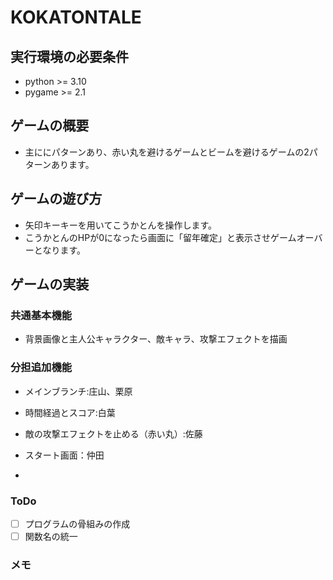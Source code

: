 # KOKATONTALE

## 実行環境の必要条件
* python >= 3.10
* pygame >= 2.1

## ゲームの概要
* 主ににパターンあり、赤い丸を避けるゲームとビームを避けるゲームの2パターンあります。


## ゲームの遊び方
* 矢印キーキーを用いてこうかとんを操作します。
* こうかとんのHPが0になったら画面に「留年確定」と表示させゲームオーバーとなります。

## ゲームの実装
### 共通基本機能
* 背景画像と主人公キャラクター、敵キャラ、攻撃エフェクトを描画

### 分担追加機能
* メインブランチ:庄山、栗原

* 時間経過とスコア:白葉

* 敵の攻撃エフェクトを止める（赤い丸）:佐藤

* スタート画面：仲田

*  

### ToDo
- [ ] プログラムの骨組みの作成
- [ ] 関数名の統一

### メモ


